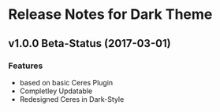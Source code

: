 # Release Notes for Dark Theme

## v1.0.0 Beta-Status (2017-03-01)

### Features

- based on basic Ceres Plugin
- Completley Updatable
- Redesigned Ceres in Dark-Style